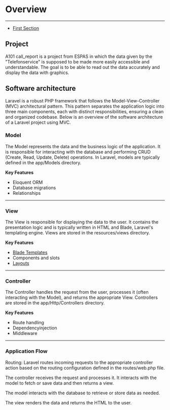 # Overview

---

- [First Section](#section-1)

<a name="section-1"></a>

## Project
A101 call_report is a project from ESPAS in which the data given by the "Telefonservice" is supposed to be made more easily accessible and understandable. The goal is to be able to read out the data accurately and display the data with graphics.

## Software architecture

Laravel is a robust PHP framework that follows the Model-View-Controller (MVC) architectural pattern. This pattern separates the application logic into three main components, each with distinct responsibilities, ensuring a clean and organized codebase. Below is an overview of the software architecture of a Laravel project using MVC.

### Model
The Model represents the data and the business logic of the application. It is responsible for interacting with the database and performing CRUD (Create, Read, Update, Delete) operations. In Laravel, models are typically defined in the app/Models directory.

**Key Features**
- Eloquent ORM
- Database migrations
- Relationships
___

### View
The View is responsible for displaying the data to the user. It contains the presentation logic and is typically written in HTML and Blade, Laravel's templating engine. Views are stored in the resources/views directory.

**Key Features**
- [Blade Templates](views/bladetemplates)
- Components and slots
- [Layouts](views/layouts)

___

### Controller
The Controller handles the request from the user, processes it (often interacting with the Model), and returns the appropriate View. Controllers are stored in the app/Http/Controllers directory.

**Key Features**
- Route handling
- Dependencyinjection
- Middleware
___

### Application Flow
Routing: Laravel routes incoming requests to the appropriate controller action based on the routing configuration defined in the routes/web.php file.

The controller receives the request and processes it. It interacts with the model to fetch or save data and then returns a view.

The model interacts with the database to retrieve or store data as needed.

The view renders the data and returns the HTML to the user.